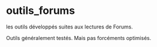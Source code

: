 # outils_forums
les outils développés suites aux lectures de Forums.

Outils  généralement testés. Mais pas forcéments optimisés.
